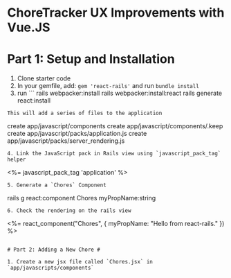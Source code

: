 # ChoreTracker UX Improvements with Vue.JS #

# Part 1: Setup and Installation #

1. Clone starter code
2. In your gemfile, add: `gem 'react-rails'` and run `bundle install`
3. run ```
rails webpacker:install
rails webpacker:install:react 
rails generate react:install
```
This will add a series of files to the application
```                                                                  
create  app/javascript/components
create  app/javascript/components/.keep
create  app/javascript/packs/application.js
create  app/javascript/packs/server_rendering.js
```
4. Link the JavaScript pack in Rails view using `javascript_pack_tag` helper
```
<%= javascript_pack_tag 'application' %>
```
5. Generate a `Chores` Component
```
rails g react:component Chores myPropName:string
```
6. Check the rendering on the rails view
```
<%= react_component("Chores", { myPropName: "Hello from react-rails." }) %>
```

# Part 2: Adding a New Chore #

1. Create a new jsx file called `Chores.jsx` in `app/javascripts/components`
